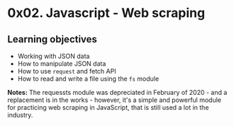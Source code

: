 # 0x02. Javascript - Web scraping


## Learning objectives

* Working with JSON data
* How to manipulate JSON data
* How to use `request` and fetch API
* How to read and write a file using the `fs` module


**Notes:** The requessts module was depreciated in February of 2020 - and a replacement
is in the works - however, it's a simple and powerful module for practicing web scraping
in JavaScript, that is still used a lot in the industry.
